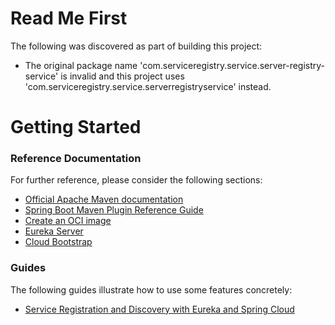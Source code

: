# Read Me First
The following was discovered as part of building this project:

* The original package name 'com.serviceregistry.service.server-registry-service' is invalid and this project uses 'com.serviceregistry.service.serverregistryservice' instead.

# Getting Started

### Reference Documentation
For further reference, please consider the following sections:

* [Official Apache Maven documentation](https://maven.apache.org/guides/index.html)
* [Spring Boot Maven Plugin Reference Guide](https://docs.spring.io/spring-boot/docs/2.7.10/maven-plugin/reference/html/)
* [Create an OCI image](https://docs.spring.io/spring-boot/docs/2.7.10/maven-plugin/reference/html/#build-image)
* [Eureka Server](https://docs.spring.io/spring-cloud-netflix/docs/current/reference/html/#spring-cloud-eureka-server)
* [Cloud Bootstrap](https://docs.spring.io/spring-cloud-commons/docs/current/reference/html/)

### Guides
The following guides illustrate how to use some features concretely:

* [Service Registration and Discovery with Eureka and Spring Cloud](https://spring.io/guides/gs/service-registration-and-discovery/)

